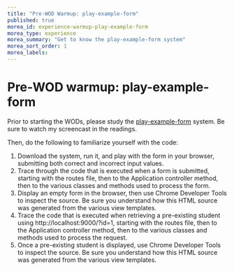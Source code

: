```yaml
---
title: "Pre-WOD Warmup: play-example-form"
published: true
morea_id: experience-warmup-play-example-form
morea_type: experience
morea_summary: "Get to know the play-example-form system"
morea_sort_order: 1
morea_labels:
---
```


# Pre-WOD warmup: play-example-form

Prior to starting the WODs, please study the [play-example-form](http://ics-software-engineering.github.io/play-example-form/) system. Be sure to watch my screencast in the readings. 

Then, do the following to familiarize yourself with the code:

  1. Download the system, run it, and play with the form in your browser, submitting both correct and incorrect input values.
  2. Trace through the code that is executed when a form is submitted, starting with the routes file, then to the Application controller method, then to the various classes and methods used to process the form.
  3. Display an empty form in the browser, then use Chrome Developer Tools to inspect the source.   Be sure you understand how this HTML source was generated from the various view templates.
  4. Trace the code that is executed when retrieving a pre-existing student using http://localhost:9000/?id=1, starting with the routes file, then to the Application controller method, then to the various classes and methods used to process the request.
  5. Once a pre-existing student is displayed, use Chrome Developer Tools to inspect the source. Be sure you understand how this HTML source was generated from the various view templates.

